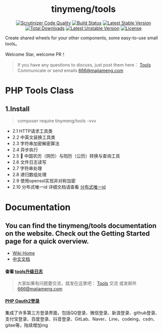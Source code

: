 <h1 align="center">tinymeng/tools</h1>
<p align="center">
<a href="https://scrutinizer-ci.com/g/majiameng/tools/?branch=master"><img src="https://scrutinizer-ci.com/g/majiameng/tools/badges/quality-score.png?b=master" alt="Scrutinizer Code Quality"></a>
<a href="https://scrutinizer-ci.com/g/majiameng/tools/build-status/master"><img src="https://scrutinizer-ci.com/g/majiameng/tools/badges/build.png?b=master" alt="Build Status"></a>
<a href="https://packagist.org/packages/tinymeng/tools"><img src="https://poser.pugx.org/tinymeng/tools/v/stable" alt="Latest Stable Version"></a>
<a href="https://packagist.org/packages/tinymeng/tools"><img src="https://poser.pugx.org/tinymeng/tools/downloads" alt="Total Downloads"></a>
<a href="https://packagist.org/packages/tinymeng/tools"><img src="https://poser.pugx.org/tinymeng/tools/v/unstable" alt="Latest Unstable Version"></a>
<a href="https://packagist.org/packages/tinymeng/tools"><img src="https://poser.pugx.org/tinymeng/tools/license" alt="License"></a>
</p>

Create shared wheels for your other components, some easy-to-use small tools。

Welcome Star, welcome PR！

> If you have any questions to discuss, just post them here： [Tools](https://github.com/majiameng/tools/issues/1) Communicate or send emails 666@majiameng.com



# PHP Tools Class


## 1.Install
> composer require tinymeng/tools  -vvv


* 2.1 HTTP请求工具类
* 2.2 中英文装换工具类
* 2.3 字符串加密解密算法
* 2.4 异步执行
* 2.5 :date: 中国农历（阴历）与阳历（公历）转换与查询工具
* 2.6 文件日志读写
* 2.7 字符串处理
* 2.8 递归数组处理
* 2.9 使用openssl实现非对称加密
* 2.10 分布式唯一id 详细文档请查看 [分布式唯一id](https://github.com/majiameng/tools/blob/master/UniqueId_README.md)

# Documentation

## You can find the tinymeng/tools documentation on the website. Check out the Getting Started page for a quick overview.

* [Wiki Home](https://github.com/majiameng/tools/wiki)
* [中文文档](https://github.com/majiameng/tools/wiki/zh-cn-Home)

#### 查看 [tools升级日志](https://github.com/majiameng/tools/blob/master/Update_README.md)


> 大家如果有问题要交流，就发在这里吧： [Tools](https://github.com/majiameng/tools/issues/1) 交流 或发邮件 666@majiameng.com


#### [PHP Oauth2登录](https://github.com/majiameng/OAuth2)

集成了许多第三方登录界面，包括QQ登录、微信登录、新浪登录、github登录、支付宝登录、百度登录、抖音登录、GitLab、Naver、Line、codeing、csdn、gitee等，陆续增加ing
